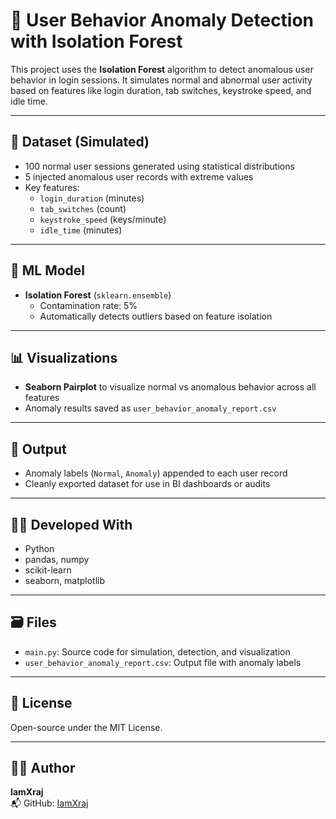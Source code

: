 # 👤 User Behavior Anomaly Detection with Isolation Forest

This project uses the **Isolation Forest** algorithm to detect anomalous user behavior in login sessions. It simulates normal and abnormal user activity based on features like login duration, tab switches, keystroke speed, and idle time.

---

## 📁 Dataset (Simulated)

- 100 normal user sessions generated using statistical distributions
- 5 injected anomalous user records with extreme values
- Key features:
  - `login_duration` (minutes)
  - `tab_switches` (count)
  - `keystroke_speed` (keys/minute)
  - `idle_time` (minutes)

---

## 🧠 ML Model

- **Isolation Forest** (`sklearn.ensemble`)
  - Contamination rate: 5%
  - Automatically detects outliers based on feature isolation

---

## 📊 Visualizations

- **Seaborn Pairplot** to visualize normal vs anomalous behavior across all features
- Anomaly results saved as `user_behavior_anomaly_report.csv`

---

## 🚀 Output

- Anomaly labels (`Normal`, `Anomaly`) appended to each user record
- Cleanly exported dataset for use in BI dashboards or audits

---

## 🧑‍💻 Developed With

- Python
- pandas, numpy
- scikit-learn
- seaborn, matplotlib

---

## 🗃️ Files

- `main.py`: Source code for simulation, detection, and visualization
- `user_behavior_anomaly_report.csv`: Output file with anomaly labels

---

## 📜 License

Open-source under the MIT License.

---

## 🙋‍♂️ Author

**IamXraj**  
📬 GitHub: [IamXraj](https://github.com/IamXraj)

